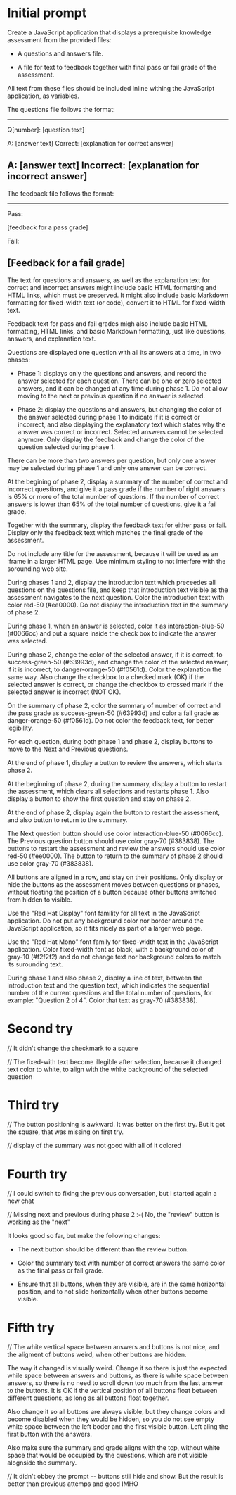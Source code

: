 # Initial prompt

Create a JavaScript application that displays a prerequisite knowledge assessment from the provided files:

* A questions and answers file.

* A file for text to feedback together with final pass or fail grade of the assessment.

All text from these files should be included inline withing the JavaScript application, as variables.

The questions file follows the format:

---
Q[number]: [question text]

A: [answer text]
Correct: [explanation for correct answer]

A: [answer text]
Incorrect: [explanation for incorrect answer]
---

The feedback file follows the format:

---
Pass:

[feedback for a pass grade]

Fail:

[Feedback for a fail grade]
---

The text for questions and answers, as well as the explanation text for correct and incorrect answers might include basic HTML formatting and HTML links, which must be preserved. It might also include basic Markdown formatting for fixed-width text (or code), convert it to HTML for fixed-width text.

Feedback text for pass and fail grades migh also include basic HTML formatting, HTML links, and basic Markdown formatting, just like questions, answers, and explanation text.

Questions are displayed one question with all its answers at a time, in two phases:

* Phase 1: displays only the questions and answers, and record the answer selected for each question. There can be one or zero selected answers, and it can be changed at any time during phase 1. Do not allow moving to the next or previous question if no answer is selected.

* Phase 2: display the questions and answers, but changing the color of the answer selected during phase 1 to indicate if it is correct or incorrect, and also displaying the explanatory text which states why the answer was correct or incorrect. Selected answers cannot be selected anymore. Only display the feedback and change the color of the question selected during phase 1.

There can be more than two answers per question, but only one answer may be selected during phase 1 and only one answer can be correct.

At the begining of phase 2, display a summary of the number of correct and incorrect questions, and give it a pass grade if the number of right answers is 65% or more of the total number of questions. If the number of correct answers is lower than 65% of the total number of questions, give it a fail grade.

Together with the summary, display the feedback text for either pass or fail. Display only the feedback text which matches the final grade of the assessment.

Do not include any title for the assessment, because it will be used as an iframe in a larger HTML page. Use minimum styling to not interfere with the sorounding web site.

During phases 1 and 2, display the introduction text which preceedes all questions on the questions file, and keep that introduction text visible as the assessment navigates to the next question. Color the introduction text with color red-50 (#ee0000). Do not display the introduction text in the summary of phase 2.

During phase 1, when an answer is selected, color it as interaction-blue-50 (#0066cc) and put a square inside the check box to indicate the answer was selected. 

During phase 2, change the color of the selected answer, if it is correct, to success-green-50 (#63993d), and change the color of the selected answer, if it is incorrect, to danger-orange-50 (#f0561d). Color the explanation the same way. Also change the checkbox to a checked mark (OK) if the selected answer is correct, or change the checkbox to crossed mark if the selected answer is incorrect (NOT OK).

On the summary of phase 2, color the summary of number of correct and the pass grade as success-green-50 (#63993d) and color a fail grade as danger-orange-50 (#f0561d). Do not color the feedback text, for better legibility.

For each question, during both phase 1 and phase 2, display buttons to move to the Next and Previous questions.

At the end of phase 1, display a button to review the answers, which starts phase 2.

At the beginning of phase 2, during the summary, display a button to restart the assessment, which clears all selections and restarts phase 1. Also display a button to show the first question and stay on phase 2.

At the end of phase 2, display again the button to restart the assessment, and also button to return to the summary.

The Next question button should use color interaction-blue-50 (#0066cc). The Previous question button should use color gray-70 (#383838). The buttons to restart the assessment and review the answers should use color red-50 (#ee0000). The button to return to the summary of phase 2 should use color gray-70 (#383838).

All buttons are aligned in a row, and stay on their positions. Only display or hide the buttons as the assessment moves between questions or phases, without floating the position of a button because other buttons switched from hidden to visible.

Use the "Red Hat Display" font famility for all text in the JavaScript application. Do not put any background color nor border around the JavaScript application, so it fits nicely as part of a larger web page.

Use the "Red Hat Mono" font family for fixed-width text in the JavaScript application. Color fixed-width font as black, with a background color of gray-10 (#f2f2f2) and do not change text nor background colors to match its surounding text.

During phase 1 and also phase 2, display a line of text, between the introduction text and the question text, which indicates the sequential number of the current questions and the total number of questions, for example: "Question 2 of 4". Color that text as gray-70 (#383838).

# Second try

// It didn't change the checkmark to a square

// The fixed-with text become illegible after selection, because it changed text color to white, to align with the white background of the selected question

# Third try

// The button positioning is awkward. It was better on the first try. But it got the square, that was missing on first try.

// display of the summary was not good with all of it colored

# Fourth try

// I could switch to fixing the previous conversation, but I started again a new chat

// Missing next and previous during phase 2 :-( No, the "review" button is working as the "next"

It looks good so far, but make the following changes:

* The next button should be different than the review button. 

* Color the summary text with number of correct answers the same color as the final pass or fail grade.

* Ensure that all buttons, when they are visible, are in the same horizontal position, and to not slide horizontally when other buttons become visible.

# Fifth try

// The white vertical space between answers and buttons is not nice, and the aligment of buttons weird, when other buttons are hidden.

The way it changed is visually weird. Change it so there is just the expected while space between answers and buttons, as there is white space between answers, so there is no need to scroll down too much from the last answer to the buttons. It is OK if the vertical position of all buttons float between different questions, as long as all buttons float together.

Also change it so all buttons are always visible, but they change colors and become disabled when they would be hidden, so you do not see empty white space between the left boder and the first visible button. Left aling the first button with the answers.

Also make sure the summary and grade aligns with the top, without white space that would be occupied by the questions, which are not visible alognside the summary.

// It didn't obbey the prompt -- buttons still hide and show. But the result is better than previous attemps and good IMHO

